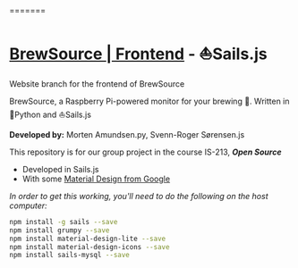 =======
# [BrewSource | Frontend](http://brewsource.no) - :sailboat:Sails.js
Website branch for the frontend of BrewSource

BrewSource, a Raspberry Pi-powered monitor for your brewing :beers:. Written in :snake:Python and :sailboat:Sails.js

**Developed by:** Morten Amundsen.py, Svenn-Roger Sørensen.js

This repository is for our group project in the course IS-213, **_Open Source_**

- Developed in Sails.js
- With some [Material Design from Google](https://www.getmdl.io)

_In order to get this working, you'll need to do the following on the host computer:_
```sh
npm install -g sails --save
npm install grumpy --save
npm install material-design-lite --save
npm install material-design-icons --save
npm install sails-mysql --save
```
